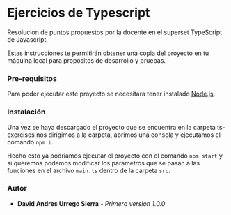 # Ejercicios de Typescript
Resolucion de puntos propuestos por la docente en el superset TypeScript de Javascript.

Estas instrucciones te permitirán obtener una copia del proyecto en tu máquina local para propósitos de desarrollo y pruebas.

### Pre-requisitos
Para poder ejecutar este proyecto se necesitara tener instalado [Node.js](https://nodejs.org/es/).  

### Instalación
Una vez se haya descargado el proyecto que se encuentra en la carpeta ts-exercises nos dirigimos a la carpeta, abrimos una consola y ejecutamos el comando `npm i`.

Hecho esto ya podriamos ejecutar el proyecto con el comando `npm start` y si queremos podemos modificar los parametros que se pasan a las funciones en el archivo `main.ts` dentro de la carpeta `src`.

### Autor
* **David Andres Urrego Sierra** - *Primera version 1.0.0*